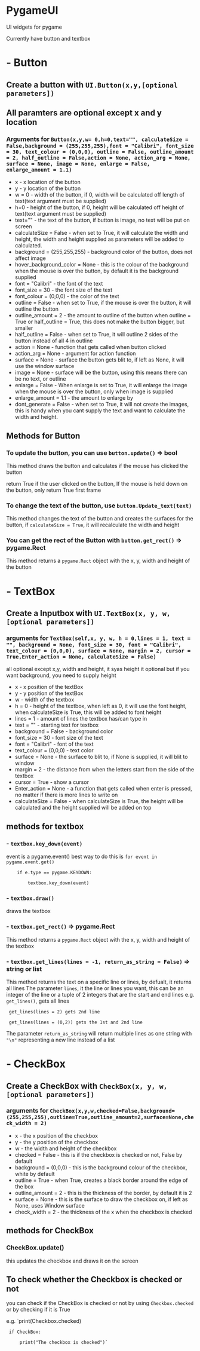 # PygameUI
UI widgets for pygame

Currently have button and textbox

# - Button

## Create a button with `UI.Button(x,y,[optional parameters])`

## All paramters are optional except x and y location


### Arguments for `Button(x,y,w= 0,h=0,text="", calculateSize = False,background = (255,255,255),font = "Calibri", font_size = 30, text_colour = (0,0,0), outline = False, outline_amount = 2, half_outline = False,action = None, action_arg = None, surface = None, image = None, enlarge = False, enlarge_amount = 1.1)`


- x - x location of the button
- y - y location of the button
- w = 0 - width of the button, if 0, width will be calculated off length of text(text argument must be supplied)
- h=0 - height of the button, if 0, height will be calculated off height of text(text argument must be supplied)
- text="" - the text of the button, if button is image, no text will be put on screen
- calculateSize = False - when set to True, it will calculate the width and height, the width and height supplied as parameters will be added to calculated.
- background = (255,255,255) - background color of the button, does not affect image
- hover_background_color = None - this is the colour of the background when the mouse is over the button, by default it is the background supplied
- font = "Calibri" - the font of the text
- font_size = 30  - the font size of the text
- font_colour = (0,0,0) - the color of the text
- outline = False - when set to True, if the mouse is over the button, it will outline the button
- outline_amount = 2 - the amount to outline of the button when outline = True or half_outline = True, this does not make the button bigger, but smaller
- half_outline = False - when set to True, it will outline 2 sides of the button instead of all 4 in outline
- action = None - function that gets called when button clicked
- action_arg = None - argument for action function
- surface = None - surface the button gets blit to, if left as None, it will use the window surface
- image = None - surface will be the button, using this means there can be no text, or outline
- enlarge = False - When enlarge is set to True, it will enlarge the image when the mouse is over the button, only when image is supplied
- enlarge_amount = 1.1 - the amount to enlarge by 
- dont_generate = False - when set to True, it will not create the images, this is handy when you cant supply the text and want to calculate the width and height. 

## Methods for Button

### To update the button, you can use `button.update()` => bool
This method draws the button and calculates if the mouse has clicked the button

return True if the user clicked on the button, If the mouse is held down on the button, only return True first frame

### To change the text of the button, use `button.Update_text(text)`
This method changes the text of the button and creates the surfaces for the button, if `calculateSize = True`, it will recalculate the width and height

### You can get the rect of the Button with `button.get_rect()` => pygame.Rect
This method returns a `pygame.Rect` object with the x, y, width and height of the button 

# - TextBox
  
## Create a Inputbox with `UI.TextBox(x, y, w, [optional parameters])`


### arguments for `TextBox(self,x, y, w, h = 0,lines = 1, text = "", background = None, font_size = 30, font = "Calibri", text_colour = (0,0,0), surface = None, margin = 2, cursor = True,Enter_action = None, calculateSize = False)`

all optional except x,y, width and height, it syas height it optional but if you want background, you need to supply height

- x - x position of the textBox
- y - y position of the textBox
- w - width of the textbox
- h = 0 - height of the textbox, when left as 0, it will use the font height, when calculateSize is True, this will be added to font height
- lines = 1 - amount of lines the textbox has/can type in
- text = "" - starting text for textbox
- background = False - background color
- font_size = 30 - font size of the text
- font = "Calibri" - font of the text
- text_colour = (0,0,0) - text color
- surface = None - the surface to blit to, if None is supplied, it will blit to window
- margin = 2 - the distance from when the letters start from the side of the textbox
- cursor = True - show a cursor
- Enter_action = None - a function that gets called when enter is pressed, no matter if there is more lines to write on
- calculateSize = False - when calculateSize is True, the height will be calculated and the height supplied will be added on top

## methods for textbox

### - `textbox.key_down(event)`
event is a pygame.event()
best way to do this is 
`for event in pygame.event.get()`

`    if e.type == pygame.KEYDOWN:`

`        textbox.key_down(event)`

### - `textbox.draw()`
draws the textbox

### - `textbox.get_rect()` => pygame.Rect
This method returns a `pygame.Rect` object with the x, y, width and height of the textbox

### - `textbox.get_lines(lines = -1, return_as_string = False)` => string or list
This method returns the text on a specific line or lines, by defualt, it returns all lines
The parameter `lines`, it the line or lines you want, this can be an integer of the line or a tuple of 2 integers that are the start and end lines 
e.g. 
    `get_lines()`, gets all lines  
    
     get_lines(lines = 2) gets 2nd line
    
     get_lines(lines = (0,2)) gets the 1st and 2nd line

The parameter `return_as_string` will return multiple lines as one string with `"\n"` representing a new line instead of a list

# - CheckBox

## Create a CheckBox with `CheckBox(x, y, w, [optional parameters])`

### arguments for `CheckBox(x,y,w,checked=False,background=(255,255,255),outline=True,outline_amount=2,surface=None,check_width = 2)`
- x - the x position of the checkbox
- y - the y position of the checkbox
- w - the width and height of the checkbox
- checked = False - this is if the checkbox is checked or not, False by default
- background = (0,0,0) - this is the background colour of the checkbox, white by default
- outline = True - when True, creates a black border around the edge of the box
- outline_amount = 2 - this is the thickness of the border, by default it is 2
- surface = None - this is the surface to draw the checkbox on, if left as None, uses Window surface
- check_width = 2 - the thickness of the x when the checkbox is checked

## methods for CheckBox

### CheckBox.update()
this updates the checkbox and draws it on the screen

## To check whether the Checkbox is checked or not

you can check if the CheckBox is checked or not by using `Checkbox.checked` or by checking if it is True

e.g. `print(Checkbox.checked)

     if CheckBox:
     
         print("The checkbox is checked")`
